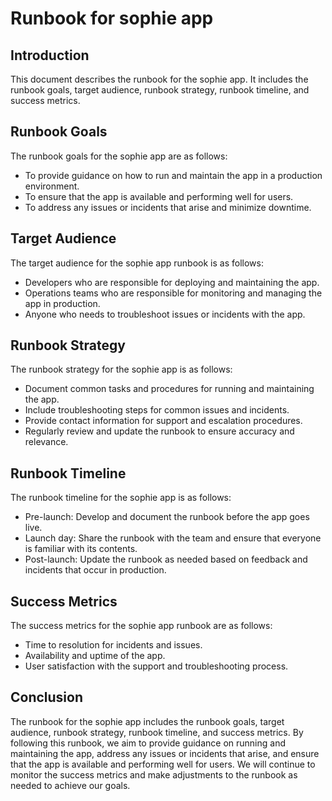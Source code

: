 # Runbook for sophie app

## Introduction

This document describes the runbook for the sophie app. It includes the runbook goals, target audience, runbook strategy, runbook timeline, and success metrics.

## Runbook Goals

The runbook goals for the sophie app are as follows:

- To provide guidance on how to run and maintain the app in a production environment.
- To ensure that the app is available and performing well for users.
- To address any issues or incidents that arise and minimize downtime.

## Target Audience

The target audience for the sophie app runbook is as follows:

- Developers who are responsible for deploying and maintaining the app.
- Operations teams who are responsible for monitoring and managing the app in production.
- Anyone who needs to troubleshoot issues or incidents with the app.

## Runbook Strategy

The runbook strategy for the sophie app is as follows:

- Document common tasks and procedures for running and maintaining the app.
- Include troubleshooting steps for common issues and incidents.
- Provide contact information for support and escalation procedures.
- Regularly review and update the runbook to ensure accuracy and relevance.

## Runbook Timeline

The runbook timeline for the sophie app is as follows:

- Pre-launch: Develop and document the runbook before the app goes live.
- Launch day: Share the runbook with the team and ensure that everyone is familiar with its contents.
- Post-launch: Update the runbook as needed based on feedback and incidents that occur in production.

## Success Metrics

The success metrics for the sophie app runbook are as follows:

- Time to resolution for incidents and issues.
- Availability and uptime of the app.
- User satisfaction with the support and troubleshooting process.

## Conclusion

The runbook for the sophie app includes the runbook goals, target audience, runbook strategy, runbook timeline, and success metrics. By following this runbook, we aim to provide guidance on running and maintaining the app, address any issues or incidents that arise, and ensure that the app is available and performing well for users. We will continue to monitor the success metrics and make adjustments to the runbook as needed to achieve our goals.
